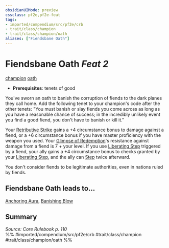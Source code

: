 ```yaml
---
obsidianUIMode: preview
cssclass: pf2e,pf2e-feat
tags:
- imported/compendium/src/pf2e/crb
- trait/class/champion
- trait/class/champion/oath
aliases: ["Fiendsbane Oath"]
---
```

# Fiendsbane Oath  *Feat 2*  
[champion](rules/traits/champion.md)  [oath](oath.md)  

- **Prerequisites**: tenets of good

You've sworn an oath to banish the corruption of fiends to the dark planes they call home. Add the following tenet to your champion's code after the other tenets: "You must banish or slay fiends you come across as long as you have a reasonable chance of success; in the incredibly unlikely event you find a good fiend, you don't have to banish or kill it."

Your [Retributive Strike](rules/actions/retributive-strike.md) gains a +4 circumstance bonus to damage against a fiend, or a +6 circumstance bonus if you have master proficiency with the weapon you used. Your [Glimpse of Redemption](glimpse-of-redemption.md)'s resistance against damage from a fiend is 7 + your level. If you use [Liberating Step](liberating-step.md) triggered by a fiend, your ally gains a +4 circumstance bonus to checks granted by your [Liberating Step](liberating-step.md), and the ally can [Step](step.md) twice afterward.

You don't consider fiends to be legitimate authorities, even in nations ruled by fiends.

## Fiendsbane Oath leads to...

[Anchoring Aura](anchoring-aura.md), [Banishing Blow](banishing-blow-ec6.md)

## Summary

*Source: Core Rulebook p. 110*  
%% #imported/compendium/src/pf2e/crb #trait/class/champion #trait/class/champion/oath %%